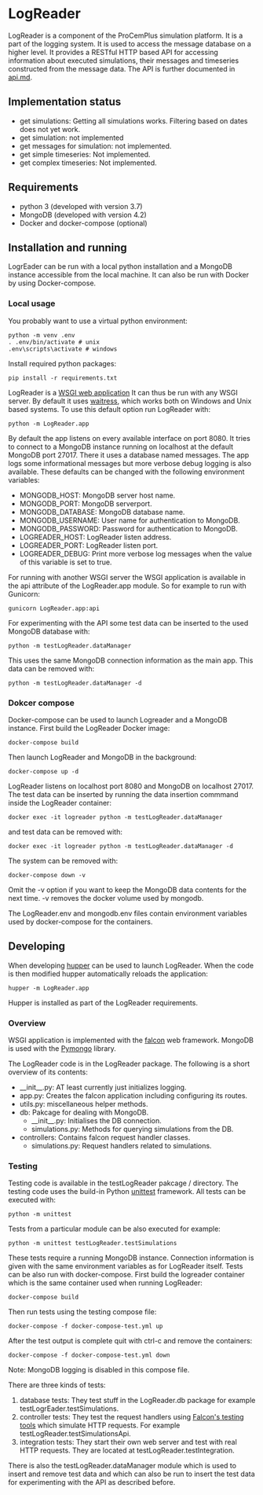 # LogReader

LogReader is a component of the ProCemPlus simulation platform. It is a part of the logging system. It is used to access the message database on a higher level. It provides a RESTful HTTP based API for accessing information about executed simulations, their messages and timeseries constructed from the message data. The API is further documented in [api.md](api.md).

## Implementation status

- get simulations: Getting all simulations works. Filtering based on dates does not yet work.
- get simulation: not implemented 
- get messages for simulation: not implemented.
- get simple timeseries: Not implemented.
- get complex timeseries: Not implemented.

## Requirements

- python 3 (developed with version 3.7)
- MongoDB (developed with version 4.2)
- Docker and docker-compose (optional) 

## Installation and running

LogrEader can be run with a local python installation and a MongoDB instance accessible from the local machine. It can also be run with Docker by using Docker-compose.

### Local usage

You probably want to use a virtual python environment:

    python -m venv .env
    . .env/bin/activate # unix
    .env\scripts\activate # windows

Install required python packages:

    pip install -r requirements.txt

LogReader is a [WSGI web application](https://wsgi.readthedocs.io/en/latest/index.html)
It can thus be run with any WSGI server. By default it uses [waitress](https://docs.pylonsproject.org/projects/waitress/en/stable/),
which works both on Windows and Unix based systems. To use this default option run LogReader with:

    python -m LogReader.app

By default the app listens on every available interface on port 8080. It tries to connect to a MongoDB instance running on localhost at the default MongoDB port 27017. There it uses a database named messages. The app logs some informational messages but more verbose debug logging is also available. These defaults can be changed with the following environment variables:

- MONGODB_HOST: MongoDB server host name.
- MONGODB_PORT: MongoDB serverport. 
- MONGODB_DATABASE: MongoDB database name.
- MONGODB_USERNAME: User name for authentication to MongoDB.
- MONGODB_PASSWORD: Password for authentication to MongoDB.
- LOGREADER_HOST: LogReader listen address.
- LOGREADER_PORT: LogReader listen port.
- LOGREADER_DEBUG: Print more verbose log messages when the value of this variable is set to true.

For running with another WSGI server the WSGI application is available in the api attribute of the LogReader.app module. So for example to run with Gunicorn:

    gunicorn LogReader.app:api

For experimenting with the API some test data can be inserted to the used MongoDB database with:

    python -m testLogReader.dataManager

This uses the same MongoDB connection information as the main app. This data can be removed with:

    python -m testLogReader.dataManager -d

### Dokcer compose

Docker-compose can be used to launch Logreader and a MongoDB instance. First build the LogReader Docker image:

    docker-compose build

Then launch LogReader and MongoDB in the background:

    docker-compose up -d

LogReader listens on localhost port 8080 and MongoDB on localhost 27017. The test data can be inserted by running the data insertion commmand inside the LogReader container:

    docker exec -it logreader python -m testLogReader.dataManager

and test data can be removed with:

    docker exec -it logreader python -m testLogReader.dataManager -d

The system can be removed with:

    docker-compose down -v
    
Omit the -v option if you want to keep the MongoDB data contents for the next time. -v removes the docker volume used by mongodb.

The LogReader.env and mongodb.env files contain environment variables used by docker-compose for the containers.

## Developing

When developing [hupper](https://github.com/Pylons/hupper)
can be used to launch LogReader. When the code is then modified hupper automatically reloads the application:

    hupper -m LogReader.app 

Hupper is installed as part of the LogReader requirements.

### Overview

WSGI application is implemented with the [falcon](https://falcon.readthedocs.io/en/stable/)
web framework. MongoDB is used with the [Pymongo](https://pymongo.readthedocs.io/en/stable/) library.

The LogReader code is in the LogReader package. The following is a short overview of its contents:

- \_\_init\_\_.py: AT least currently just initializes logging.
- app.py: Creates the falcon application including configuring its routes.
- utils.py: miscellaneous helper methods.
- db: Pakcage for dealing with MongoDB.
    - \_\_init\_\_.py: Initialises the DB connection.
    - simulations.py: Methods for querying simulations from the DB.
- controllers: Contains falcon request handler classes.
    - simulations.py: Request handlers related to simulations.

### Testing

Testing code is available in the testLogReader pakcage / directory. The testing code uses the build-in Python [unittest](https://docs.python.org/3.7/library/unittest.html) framework.
All tests can be executed with:

    python -m unittest

Tests from a particular module can be also executed for example:

    python -m unittest testLogReader.testSimulations

These tests require a running MongoDB instance. Connection information is given with the same environment variables as for LogReader itself. Tests can be also run with docker-compose. First build the logreader container which is the same container used when running LogReader:

    docker-compose build       

Then run tests using the testing compose file:

    docker-compose -f docker-compose-test.yml up
    
After the test output is complete quit with ctrl-c and remove the containers:

    docker-compose -f docker-compose-test.yml down
    
Note: MongoDB logging is disabled in this compose file.

There are three kinds of tests:

1. database tests: They test stuff in the LogReader.db package for example testLogrEader.testSimulations.
2. controller tests: They test the request handlers using [Falcon's testing tools](https://falcon.readthedocs.io/en/stable/api/testing.html)
which simulate HTTP requests. For example testLogReader.testSimulationsApi.
3. integration tests: They start their own web server and test with real HTTP requests. They are located at testLogReader.testIntegration.

There is also the testLogReader.dataManager module which is used to insert and remove test data and which can also be run to insert the test data for experimenting with the API as described before. 